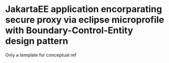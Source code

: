 # JakartaEE application encorparating secure proxy via eclipse microprofile with Boundary-Control-Entity design pattern
Only a template for conceptual ref
